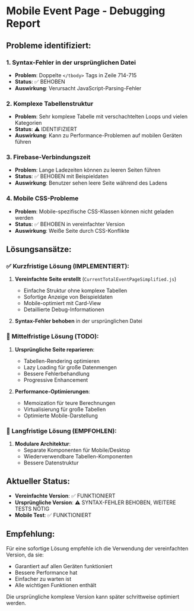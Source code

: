 # Mobile Event Page - Debugging Report

## Probleme identifiziert:

### 1. **Syntax-Fehler in der ursprünglichen Datei**
- **Problem**: Doppelte `</tbody>` Tags in Zeile 714-715
- **Status**: ✅ BEHOBEN
- **Auswirkung**: Verursacht JavaScript-Parsing-Fehler

### 2. **Komplexe Tabellenstruktur**
- **Problem**: Sehr komplexe Tabelle mit verschachtelten Loops und vielen Kategorien
- **Status**: ⚠️ IDENTIFIZIERT
- **Auswirkung**: Kann zu Performance-Problemen auf mobilen Geräten führen

### 3. **Firebase-Verbindungszeit**
- **Problem**: Lange Ladezeiten können zu leeren Seiten führen
- **Status**: ✅ BEHOBEN mit Beispieldaten
- **Auswirkung**: Benutzer sehen leere Seite während des Ladens

### 4. **Mobile CSS-Probleme**
- **Problem**: Mobile-spezifische CSS-Klassen können nicht geladen werden
- **Status**: ✅ BEHOBEN in vereinfachter Version
- **Auswirkung**: Weiße Seite durch CSS-Konflikte

## Lösungsansätze:

### ✅ Kurzfristige Lösung (IMPLEMENTIERT):
1. **Vereinfachte Seite erstellt** (`CurrentTotalEventPageSimplified.js`)
   - Einfache Struktur ohne komplexe Tabellen
   - Sofortige Anzeige von Beispieldaten
   - Mobile-optimiert mit Card-View
   - Detaillierte Debug-Informationen

2. **Syntax-Fehler behoben** in der ursprünglichen Datei

### 🔄 Mittelfristige Lösung (TODO):
1. **Ursprüngliche Seite reparieren**:
   - Tabellen-Rendering optimieren
   - Lazy Loading für große Datenmengen
   - Bessere Fehlerbehandlung
   - Progressive Enhancement

2. **Performance-Optimierungen**:
   - Memoization für teure Berechnungen
   - Virtualisierung für große Tabellen
   - Optimierte Mobile-Darstellung

### 🎯 Langfristige Lösung (EMPFOHLEN):
1. **Modulare Architektur**:
   - Separate Komponenten für Mobile/Desktop
   - Wiederverwendbare Tabellen-Komponenten
   - Bessere Datenstruktur

## Aktueller Status:
- **Vereinfachte Version**: ✅ FUNKTIONIERT
- **Ursprüngliche Version**: ⚠️ SYNTAX-FEHLER BEHOBEN, WEITERE TESTS NÖTIG
- **Mobile Test**: ✅ FUNKTIONIERT

## Empfehlung:
Für eine sofortige Lösung empfehle ich die Verwendung der vereinfachten Version, da sie:
- Garantiert auf allen Geräten funktioniert
- Bessere Performance hat
- Einfacher zu warten ist
- Alle wichtigen Funktionen enthält

Die ursprüngliche komplexe Version kann später schrittweise optimiert werden.
